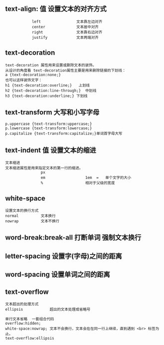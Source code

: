## text-align:	值				设置文本的对齐方式
```
			left				文本靠左边对齐
			center				文本居中对齐
			right				文本靠右边对齐
			justify				文本两端对齐
```
## text-decoration

```
text-decoration 属性用来设置或删除文本的装饰。
从设计的角度看 text-decoration属性主要是用来删除链接的下划线：
a {text-decoration:none;}
也可以这样装饰文字：
h1 {text-decoration:overline;}   上划线
h2 {text-decoration:line-through;}  中划线
h3 {text-decoration:underline;} 下划线
```

## text-transform 大写和小写字母

```
p.uppercase {text-transform:uppercase;}
p.lowercase {text-transform:lowercase;}
p.capitalize {text-transform:capitalize;}单词首字母大写
```

## text-indent 		值					设置文本的缩进

```
文本缩进
文本缩进属性是用来指定文本的第一行的缩进。
				px			
				em					1em  =   单个文字的大小
				%					相对于父级的宽度
```

## white-space

```
设置文本的换行方式
normal			文本换行
nowrap			文本不换行
```

## word-break:break-all		打断单词 强制文本换行

## letter-spacing 设置字(字母)之间的距离

## word-spacing  设置单词之间的距离

## text-overflow

```
文本超出的处理方式
ellipsis			超出的文本处理成省略号 

单行文本省略  一套组合代码
overflow:hidden;		
white-space:nowrap; 文本不会换行，文本会在在同一行上继续，直到遇到 <br> 标签为止。
text-overflow:ellipsis
```

